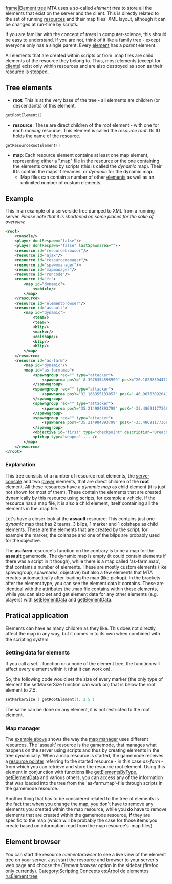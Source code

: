 [frame|Element tree](/docs/file:tre.png.md "wikilink") MTA uses a so-called *element tree* to store all the elements that exist on the server and the client. This is directly related to the set of running [resources](/docs/resources.md "wikilink") and their map files' XML layout, although it can be changed at run-time by scripts.

If you are familiar with the concept of *trees* in computer-science, this should be easy to understand. If you are not, think of it like a family tree - except everyone only has a single parent. Every [element](/docs/element.md "wikilink") has a *parent* element.

All elements that are created within scripts or from .map files are child elements of the resource they belong to. Thus, most elements (except for [clients](/docs/client.md "wikilink")) exist only within resources and are also destroyed as soon as their resource is stopped.

Tree elements
-------------

-   **root**: This is at the very base of the tree - all elements are children (or descendants) of this element.

``` lua
getRootElement()
```

-   **resource**: These are direct children of the root element - with one for each *running* resource. This element is called the *resource root*. Its ID holds the name of the resource.

``` lua
getResourceRootElement()
```

-   **map**: Each resource element contains at least one map element, representing either a ".map" file in the resource or the one containing the elements created by scripts (this is called the *dynamic* map). Their IDs contain the maps' filenames, or *dynamic* for the dynamic map.
    -   Map files can contain a number of other [elements](/docs/element.md "wikilink") as well as an unlimited number of custom elements.

Example
-------

This in an example of a serverside tree dumped to XML from a running server. *Please note that it is shortened on some places for the sake of overview.*

``` xml
<root>
    <console/>
    <player dontRespawn="false"/>
    <player dontRespawn="false" lastSpawnarea=""/>
    <resource id="resourcebrowser"/>
    <resource id="ajax"/>
    <resource id="resourcemanager"/>
    <resource id="spawnmanager"/>
    <resource id="mapmanager"/>
    <resource id="runcode"/>
    <resource id="fr">
        <map id="dynamic">
            <vehicle/>
        </map>
    </resource>
    <resource id="elementbrowser"/>
    <resource id="assault">
        <map id="dynamic">
            <team/>
            <team/>
            <blip/>
            <marker/>
            <colshape/>
            <blip/>
            <blip/>
        </map>
    </resource>
    <resource id="as-farm">
        <map id="dynamic"/>
        <map id="as-farm.map">
            <spawngroup req="" type="attacker">
                <spawnarea posY="-8.3976354598999" posX="20.182683944702" skins="9" ... />
            </spawngroup>
            <spawngroup req="" type="attacker">
                <spawnarea posY="32.166355133057" posX="-46.90763092041" skins="9" ... />
            </spawngroup>
            <spawngroup req="" type="attacker">
                <spawnarea posY="35.214984893799" posX="-33.486911773682" skins="9" ... />
            </spawngroup>
            <spawngroup req="" type="attacker">
                <spawnarea posY="35.214984893799" posX="-33.486911773682" skins="9" ... />
            </spawngroup>
            <objective id="first" type="checkpoint" description="Breach into the farm" ... />
            <pickup type="weapon" ... />
        </map>
    </resource>
</root>
```

### Explanation

This tree consists of a number of resource root elements, the [server console](/docs/element/console.md "wikilink") and two [player](/docs/player.md "wikilink") elements, that are direct children of the **root** element. All these resources have a *dynamic map* as child element (it is just not shown for most of them). These contain the elements that are created dynamically by this resource using scripts, for example a [vehicle](/docs/vehicle.md "wikilink"). If the resource has a map file, it is also a child element, itself containing all the elements in the .map file.

Let's have a closer look at the **assault** resource: This contains just one *dynamic* map that has 2 teams, 3 blips, 1 marker and 1 colshape as child elements. These are the elements that are created by the script, for example the marker, the colshape and one of the blips are probably used for the objective.

The **as-farm** resource's function on the contrary is to be a map for the **assault** gamemode. The dynamic map is empty (it could contain elements if there was a script in it though), while there is a map called 'as-farm.map', that contains a number of elements. These are mostly custom elements (like spawngroup, spawnarea, objective) but also a few elements that MTA creates automactically after loading the map (like pickup). In the brackets after the element type, you can see the element data it contains. These are identical with the attributes the .map file contains within these elements, while you can also set and get element data for any other elements (e.g. players) with [setElementData](/docs/setelementdata.md "wikilink") and [getElementData](/docs/getelementdata.md "wikilink").

Pratical application
--------------------

Elements can have as many children as they like. This does not directly affect the map in any way, but it comes in to its own when combined with the scripting system.

### Setting data for elements

If you call a set... function on a node of the element tree, the function will affect every element within it (that it can work on).

So, the following code would set the size of every marker (the only type of element the setMarkerSize function can work on) that is below the root element to *2.5*.

``` lua
setMarkerSize ( getRootElement(), 2.5 )
```

The same can be done on any element, it is not restricted to the root element.

### Map manager

The [example above](/docs/#example.md "wikilink") shows the way the [map manager](/docs/map_manager.md "wikilink") uses different resources. The 'assault' resource is the gamemode, that manages what happens on the server using scripts and thus by creating elements in the tree dynamically. When a map resource is started, the gamemode receives a [resource pointer](/docs/resource.md "wikilink") referring to the started resource - in this case *as-farm* - from which you can retrieve and store the resource root element. Using this element in conjunction with functions like [getElementsByType](/docs/getelementsbytype.md "wikilink"), [getElementData](/docs/getelementdata.md "wikilink") and various others, you can access any of the information that was loaded into the tree from the 'as-farm.map'-file through scripts in the gamemode resource.

Another thing that has to be considered related to the tree of elements is the fact that when you change the map, you don't have to remove any elements you created within the map resource, while you **do** have to remove elements that are created within the gamemode resource, **if** they are specific to the map (which will be probably the case for those items you create based on information read from the map resource's .map files).

Element browser
---------------

You can start the resource *elementbrowser* to see a live view of the element tree on your server. Just start the resource and browser to your server's web page and choose the *Element browser* option in the sidebar (firefox only currently). [Category:Scripting Concepts](/docs/category:scripting_concepts.md "wikilink") [es:Árbol de elementos](/docs/es:Árbol_de_elementos.md "wikilink") [ru:Element tree](/docs/ru:element_tree.md "wikilink")
